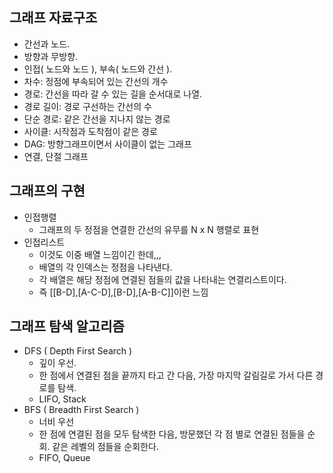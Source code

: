 ## 그래프 자료구조

- 간선과 노드. 
- 방향과 무방향. 
- 인접( 노드와 노드 ), 부속( 노드와 간선 ). 
- 차수: 정점에 부속되어 있는 간선의 개수
- 경로: 간선을 따라 갈 수 있는 길을 순서대로 나열.
- 경로 길이: 경로 구선하는 간선의 수
- 단순 경로: 같은 간선을 지나지 않는 경로
- 사이클: 시작점과 도착점이 같은 경로
- DAG: 방향그래프이면서 사이클이 없는 그래프
- 연결, 단절 그래프

## 그래프의 구현

- 인접행렬
    - 그래프의 두 정점을 연결한 간선의 유무를 N x N 행렬로 표현
- 인접리스트
    - 이것도 이중 배열 느낌이긴 한데,,,
    - 배열의 각 인덱스는 정점을 나타낸다.
    - 각 배열은 해당 정점에 연결된 점들의 값을 나타내는 연결리스트이다.
    - 즉 [[B-D],[A-C-D],[B-D],[A-B-C]]이런 느낌

## 그래프 탐색 알고리즘

- DFS ( Depth First Search )
    - 깊이 우선. 
    - 한 점에서 연결된 점을 끝까지 타고 간 다음, 가장 마지막 갈림길로 가서 다른 경로를 탐색. 
    - LIFO, Stack 
- BFS ( Breadth First Search )
    - 너비 우선
    - 한 점에 연결된 점을 모두 탐색한 다음, 방문했던 각 점 별로 연결된 점들을 순회. 같은 레벨의 점들을 순회한다.
    - FIFO, Queue